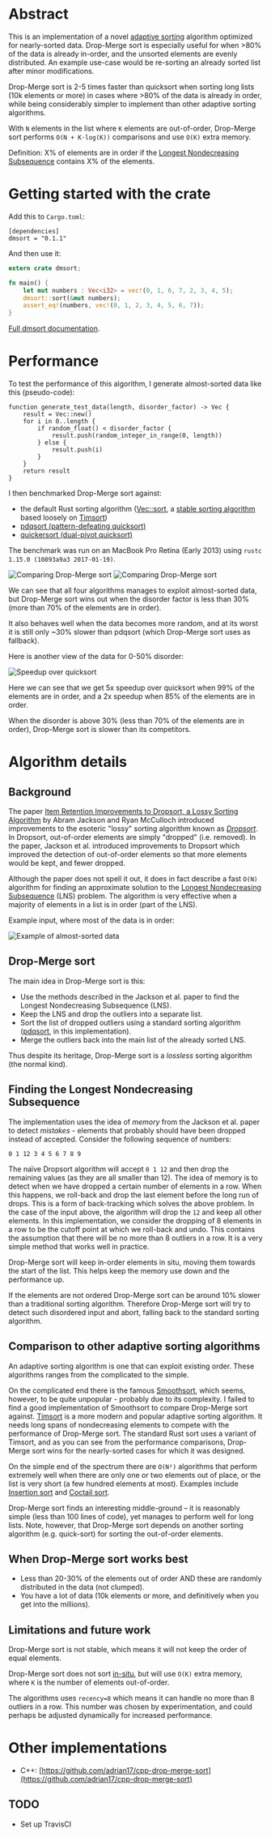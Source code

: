 # Abstract
This is an implementation of a novel [adaptive sorting](https://en.wikipedia.org/wiki/Adaptive_sort) algorithm optimized for nearly-sorted data. Drop-Merge sort is especially useful for when >80% of the data is already in-order, and the unsorted elements are evenly distributed. An example use-case would be re-sorting an already sorted list after minor modifications.

Drop-Merge sort is 2-5 times faster than quicksort when sorting long lists (10k elements or more) in cases where >80% of the data is already in order, while being considerably simpler to implement than other adaptive sorting algorithms.

With `N` elements in the list where `K` elements are out-of-order, Drop-Merge sort performs `O(N + K⋅log(K))` comparisons and use `O(K)` extra memory.

Definition: X% of elements are in order if the [Longest Nondecreasing Subsequence](https://en.wikipedia.org/wiki/Longest_increasing_subsequence) contains X% of the elements.

# Getting started with the crate
Add this to `Cargo.toml`:
```
[dependencies]
dmsort = "0.1.1"
```

And then use it:
``` rust
extern crate dmsort;

fn main() {
	let mut numbers : Vec<i32> = vec!(0, 1, 6, 7, 2, 3, 4, 5);
	dmsort::sort(&mut numbers);
	assert_eq!(numbers, vec!(0, 1, 2, 3, 4, 5, 6, 7));
}
```

[Full dmsort documentation](https://emilk.github.io/drop-merge-sort/dmsort/index.html).

# Performance
To test the performance of this algorithm, I generate almost-sorted data like this (pseudo-code):

```
function generate_test_data(length, disorder_factor) -> Vec {
	result = Vec::new()
	for i in 0..length {
		if random_float() < disorder_factor {
			result.push(random_integer_in_range(0, length))
		} else {
			result.push(i)
		}
	}
	return result
}
```

I then benchmarked Drop-Merge sort against:

* the default Rust sorting algorithm ([Vec::sort](https://doc.rust-lang.org/beta/std/vec/struct.Vec.html#method.sort), a [stable sorting algorithm](https://github.com/rust-lang/rust/pull/38192) based loosely on [Timsort](https://en.wikipedia.org/wiki/Timsort))
* [pdqsort (pattern-defeating quicksort)](https://github.com/stjepang/pdqsort)
* [quickersort (dual-pivot quicksort)](https://github.com/notriddle/quickersort)

The benchmark was run on an MacBook Pro Retina (Early 2013) using `rustc 1.15.0 (10893a9a3 2017-01-19)`.

![Comparing Drop-Merge sort](images/comparisons_1M_i32.png)
![Comparing Drop-Merge sort](images/comparisons_1M_string.png)

We can see that all four algorithms manages to exploit almost-sorted data, but Drop-Merge sort wins out when the disorder factor is less than 30% (more than 70% of the elements are in order).

It also behaves well when the data becomes more random, and at its worst it is still only ~30% slower than pdqsort (which Drop-Merge sort uses as fallback).

Here is another view of the data for 0-50% disorder:

![Speedup over quicksort](images/speedup_1M_i32.png)

Here we can see that we get 5x speedup over quicksort when 99% of the elements are in order, and a 2x speedup when 85% of the elements are in order.

When the disorder is above 30% (less than 70% of the elements are in order), Drop-Merge sort is slower than its competitors.

# Algorithm details
## Background
The paper [Item Retention Improvements to Dropsort, a Lossy Sorting Algorithm](http://micsymposium.org/mics_2011_proceedings/mics2011_submission_13.pdf) by Abram Jackson and Ryan McCulloch introduced improvements to the esoteric "lossy" sorting algorithm known as [*Dropsort*](http://www.dangermouse.net/esoteric/dropsort.html). In Dropsort, out-of-order elements are simply "dropped" (i.e. removed). In the paper, Jackson et al. introduced improvements to Dropsort which improved the detection of out-of-order elements so that more elements would be kept, and fewer dropped.

Although the paper does not spell it out, it does in fact describe a fast `O(N)` algorithm for finding an approximate solution to the [Longest Nondecreasing Subsequence](https://en.wikipedia.org/wiki/Longest_increasing_subsequence) (LNS) problem. The algorithm is very effective when a majority of elements in a list is in order (part of the LNS).

Example input, where most of the data is in order:

![Example of almost-sorted data](images/example.png)

## Drop-Merge sort
The main idea in Drop-Merge sort is this:

* Use the methods described in the Jackson et al. paper to find the Longest Nondecreasing Subsequence (LNS).
* Keep the LNS and drop the outliers into a separate list.
* Sort the list of dropped outliers using a standard sorting algorithm ([pdqsort](https://github.com/stjepang/pdqsort), in this implementation).
* Merge the outliers back into the main list of the already sorted LNS.

Thus despite its heritage, Drop-Merge sort is a *lossless* sorting algorithm (the normal kind).

## Finding the Longest Nondecreasing Subsequence
The implementation uses the idea of *memory* from the Jackson et al. paper to detect *mistakes* - elements that probably should have been dropped instead of accepted. Consider the following sequence of numbers:

`0 1 12 3 4 5 6 7 8 9`

The naïve Dropsort algorithm will accept `0 1 12` and then drop the remaining values (as they are all smaller than 12). The idea of memory is to detect when we have dropped a certain number of elements in a row. When this happens, we roll-back and drop the last element before the long run of drops. This is a form of back-tracking which solves the above problem. In the case of the input above, the algorithm will drop the `12` and keep all other elements. In this implementation, we consider the dropping of 8 elements in a row to be the cutoff point at which we roll-back and undo. This contains the assumption that there will be no more than 8 outliers in a row. It is a very simple method that works well in practice.

Drop-Merge sort will keep in-order elements in situ, moving them towards the start of the list. This helps keep the memory use down and the performance up.

If the elements are not ordered Drop-Merge sort can be around 10% slower than a traditional sorting algorithm. Therefore Drop-Merge sort will try to detect such disordered input and abort, falling back to the standard sorting algorithm.

## Comparison to other adaptive sorting algorithms
An adaptive sorting algorithm is one that can exploit existing order. These algorithms ranges from the complicated to the simple.

On the complicated end there is the famous [Smoothsort](https://en.wikipedia.org/wiki/Smoothsort), which seems, however, to be quite unpopular - probably due to its complexity. I failed to find a good implementation of Smoothsort to compare Drop-Merge sort against. [Timsort](https://en.wikipedia.org/wiki/Timsort) is a more modern and popular adaptive sorting algorithm. It needs long spans of nondecreasing elements to compete with the performance of Drop-Merge sort. The standard Rust sort uses a variant of Timsort, and as you can see from the performance comparisons, Drop-Merge sort wins for the nearly-sorted cases for which it was designed.

On the simple end of the spectrum there are `O(N²)` algorithms that perform extremely well when there are only one or two elements out of place, or the list is very short (a few hundred elements at most). Examples include [Insertion sort](https://en.wikipedia.org/wiki/Insertion_sort) and [Coctail sort](https://en.wikipedia.org/wiki/Cocktail_shaker_sort).

Drop-Merge sort finds an interesting middle-ground – it is reasonably simple (less than 100 lines of code), yet manages to perform well for long lists. Note, however, that Drop-Merge sort depends on another sorting algorithm (e.g. quick-sort) for sorting the out-of-order elements.

## When Drop-Merge sort works best
* Less than 20-30% of the elements out of order AND these are randomly distributed in the data (not clumped).
* You have a lot of data (10k elements or more, and definitively when you get into the millions).


## Limitations and future work
Drop-Merge sort is not stable, which means it will not keep the order of equal elements.

Drop-Merge sort does not sort [in-situ](https://en.wikipedia.org/wiki/In-place_algorithm), but will use `O(K)` extra memory, where `K` is the number of elements out-of-order.

The algorithms uses `recency=8` which means it can handle no more than 8 outliers in a row. This number was chosen by experimentation, and could perhaps be adjusted dynamically for increased performance.

# Other implementations
* C++: [https://github.com/adrian17/cpp-drop-merge-sort](https://github.com/adrian17/cpp-drop-merge-sort)


## TODO
* Set up TravisCI
